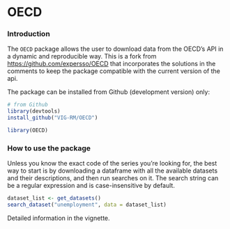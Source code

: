 
# OECD

### Introduction

The `OECD` package allows the user to download data from the OECD’s API
in a dynamic and reproducible way. This is a fork from
<https://github.com/expersso/OECD> that incorporates the solutions in
the comments to keep the package compatible with the current version of
the api.

The package can be installed from Github (development version) only:

``` r
# from Github
library(devtools)
install_github("VIG-RM/OECD")

library(OECD)
```

### How to use the package

Unless you know the exact code of the series you’re looking for, the
best way to start is by downloading a dataframe with all the available
datasets and their descriptions, and then run searches on it. The search
string can be a regular expression and is case-insensitive by default.

``` r
dataset_list <- get_datasets()
search_dataset("unemployment", data = dataset_list)
```

Detailed information in the vignette.
